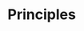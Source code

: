 <link rel="stylesheet" href="{{baseUrl}}/css/textbook.css">

<div class="website-content">

# Principles

<div id="main">

<include src="singleResponsibilityPrinciple/embed.md" />
<include src="interfaceSegregationPrinciple/embed.md" />
<include src="liskovSubstitutionPrinciple/embed.md" />
<include src="dependencyInversionPrinciple/embed.md" />
<include src="openClosedPrinciple/embed.md" />
<include src="solidPrinciples/embed.md" />
<include src="separationOfConcernsPrinciple/embed.md" />
<include src="lawOfDemeter/embed.md" />
<include src="brooksLaw/embed.md" />
<include src="yagniPrinciple/embed.md" />
<include src="dryPrinciple/embed.md" />
<!-- TODO: add review -->

</div>

</div>
